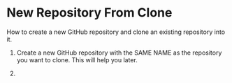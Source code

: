 # New Repository From Clone
How to create a new GitHub repository and clone an existing repository into it.

1. Create a new GitHub repository with the SAME NAME as the repository you want to clone. This will help you later.

2. 
